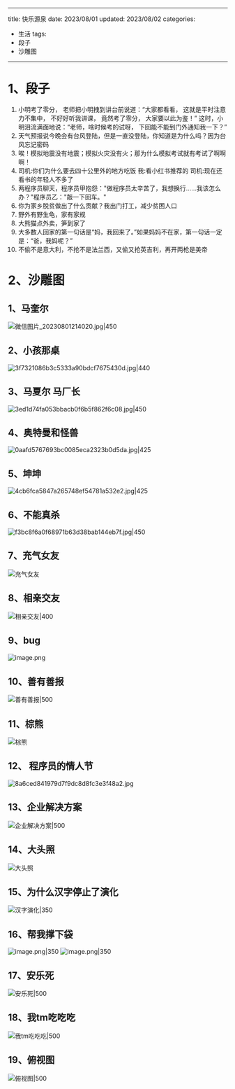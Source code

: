 
---
title: 快乐源泉
date: 2023/08/01
updated: 2023/08/02
categories:
  - 生活
tags:
  - 段子
  - 沙雕图
---

# 1、段子

1. 小明考了零分， 老师把小明拽到讲台前说道：“大家都看看， 这就是平时注意力不集中， 不好好听我讲课， 竟然考了零分， 大家要以此为鉴！” 这时，小明泪流满面地说：“老师，啥时候考的试呀， 下回能不能到门外通知我一下？”
2. 天气预报说今晚会有台风登陆，但是一直没登陆，你知道是为什么吗？因为台风忘记密码
3. 唉！模拟地震没有地震；模拟火灾没有火；那为什么模拟考试就有考试了啊啊啊！
4. 司机:你们为什么要去四十公里外的地方吃饭 我:看小红书推荐的 司机:现在还看书的年轻人不多了
5. 两程序员聊天，程序员甲抱怨："做程序员太辛苦了，我想换行……我该怎么办？"程序员乙："敲一下回车。"
6. 你为家乡脱贫做出了什么贡献？我出门打工，减少贫困人口
7. 野外有野生龟，家有家规
8. 大熊猫点外卖，笋到家了
9. 大多数人回家的第一句话是“妈，我回来了。”如果妈妈不在家，第一句话一定是：“爸，我妈呢？”
10. 不偷不是意大利，不抢不是法兰西，又偷又抢英吉利，再开两枪是美帝



# 2、沙雕图

## 1、马奎尔

![微信图片_20230801214020.jpg|450](https://yancey-note-img.oss-cn-beijing.aliyuncs.com/202308012146393.jpg)

## 2、小孩那桌

![3f7321086b3c5333a90bdcf7675430d.jpg|440](https://yancey-note-img.oss-cn-beijing.aliyuncs.com/202308012148418.jpg)

## 3、马夏尔 马厂长

![3ed1d74fa053bbacb0f6b5f862f6c08.jpg|450](https://yancey-note-img.oss-cn-beijing.aliyuncs.com/202308012149967.jpg)


## 4、奥特曼和怪兽

![0aafd5767693bc0085eca2323b0d5da.jpg|425](https://yancey-note-img.oss-cn-beijing.aliyuncs.com/202308012149723.jpg)

## 5、坤坤

![4cb6fca5847a265748ef54781a532e2.jpg|425](https://yancey-note-img.oss-cn-beijing.aliyuncs.com/202308012150033.jpg)

## 6、不能真杀

![f3bc8f6a0f68971b63d38bab144eb7f.jpg|450](https://yancey-note-img.oss-cn-beijing.aliyuncs.com/202308012151766.jpg)

## 7、充气女友

![充气女友](https://yancey-note-img.oss-cn-beijing.aliyuncs.com/202308022222086.jpg)

## 8、相亲交友

![相亲交友|400](https://yancey-note-img.oss-cn-beijing.aliyuncs.com/202308041600016.jpg)

## 9、bug

![image.png](https://yancey-note-img.oss-cn-beijing.aliyuncs.com/202308181402278.png)

## 10、善有善报
![善有善报|500](https://yancey-note-img.oss-cn-beijing.aliyuncs.com/202308222147229.jpg)

## 11、棕熊
![棕熊](https://yancey-note-img.oss-cn-beijing.aliyuncs.com/202308222149675.jpg)

## 12、 程序员的情人节
![8a6ced841979d7f9dc8d8fc3e3f48a2.jpg](https://yancey-note-img.oss-cn-beijing.aliyuncs.com/202308222156761.jpg)

## 13、企业解决方案
![企业解决方案|500](https://yancey-note-img.oss-cn-beijing.aliyuncs.com/202308231441866.png)

## 14、大头照

![大头照](https://yancey-note-img.oss-cn-beijing.aliyuncs.com/202309051725070.png)

## 15、为什么汉字停止了演化

![汉字演化|350](https://yancey-note-img.oss-cn-beijing.aliyuncs.com/202309051730176.png)

## 16、帮我撑下袋

![image.png|350](https://yancey-note-img.oss-cn-beijing.aliyuncs.com/202309051806713.png)
![image.png|350](https://yancey-note-img.oss-cn-beijing.aliyuncs.com/202309051806677.png)


## 17、安乐死

![安乐死|500](https://yancey-note-img.oss-cn-beijing.aliyuncs.com/202309111622188.png)


## 18、我tm吃吃吃

![我tm吃吃吃|500](https://yancey-note-img.oss-cn-beijing.aliyuncs.com/202309111747739.jpg)


## 19、俯视图

![俯视图|500](https://yancey-note-img.oss-cn-beijing.aliyuncs.com/202309111750577.jpg)
